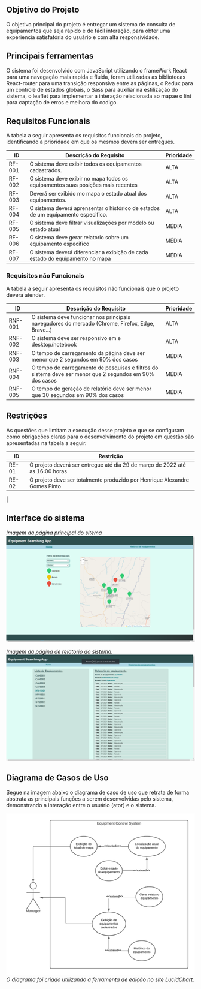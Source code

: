 
## Objetivo do Projeto
 O objetivo principal do projeto é entregar um sistema de consulta de equipamentos que seja rápido e de fácil interação, para obter uma experiencia satisfatória do usuário e com alta responsividade.

## Principais ferramentas
 O sistema foi desenvolvido com JavaScript utilizando o frameWork React para uma navegação mais rapida e fluida, foram utilizadas as bibliotecas React-router para uma transição responsiva entre as páginas, o Redux para um controle de estados globais, o Sass para auxiliar na estilização do sistema, o leaflet para implementar a interação relacionada ao mapae o lint para captação de erros e melhora do codigo.

## Requisitos Funcionais  

A tabela a seguir apresenta os requisitos funcionais do projeto, identificando a prioridade em que os mesmos devem ser entregues. 

| ID     | Descrição do Requisito                  | Prioridade |
| ------ | --------------------------------------- | ---------- |
| RF-001 | O sistema deve exibir todos os equipamentos cadastrados.  | ALTA       |
| RF-002 | O sistema deve exibir no mapa todos  os equipamentos suas posições mais recentes | ALTA      |
| RF-003 | Deverá ser exibido mo mapa o estado atual dos equipamentos.| ALTA      |
| RF-004 | O sistema deverá aprensentar o histórico de estados de um equipamento especifico. | ALTA      |
| RF-005 |  O sistema deve filtrar visualizações por modelo ou estado atual  | MÉDIA      |
| RF-006 | O sistema deve gerar relatorio sobre um equipamento especifico   | MÉDIA      |
| RF-007 | O sistema deverá diferenciar a exibição de cada estado do equipamento no mapa  | MÉDIA    |
 

### Requisitos não Funcionais

A tabela a seguir apresenta os requisitos não funcionais que o projeto deverá atender. 

| ID      | Descrição do Requisito                                            | Prioridade |
| ------- | ----------------------------------------------------------------- | ---------- |
| RNF-001 | O sistema deve funcionar nos principais navegadores do mercado (Chrome, Firefox, Edge, Brave...)  | ALTA      |
| RNF-002 | O sistema deve ser responsivo em e desktop/notebook  | ALTA |
| RNF-003 | O tempo de carregamento da página deve ser menor que 2 segundos em 90% dos casos  | MÉDIA      |
| RNF-004 |  O tempo de carregamento de pesquisas e filtros do sistema deve ser menor que 2 segundos em 90% dos casos  | MÉDIA |
| RNF-005 | O tempo de geração de relatório deve ser menor que 30 segundos em 90% dos casos  | MÉDIA |

## Restrições

As questões que limitam a execução desse projeto e que se configuram como obrigações claras para o desenvolvimento do projeto em questão são apresentadas na tabela a seguir. 

| ID  | Restrição                                             |
| --- | ----------------------------------------------------- |
| RE-01   | O projeto deverá ser entregue até dia 29 de março de 2022 até as 16:00 horas  |
| RE-02   | O projeto deve ser totalmente produzido por Henrique Alexandre Gomes Pinto
|

## Interface do sistema

*Imagem da página principal do sitema*
![Diagrama de casos de uso](./public/images/homeP.png)

*Imagem da página de relatorio do sistema.*
![Diagrama de casos de uso](./public/images/reportP.png)

## Diagrama de Casos de Uso

Segue na imagem abaixo o diagrama de caso de uso que retrata de forma abstrata as principais funções a serem desenvolvidas pelo sistema, demonstrando a interação entre o usuário (ator) e o sistema. 

![Diagrama de casos de uso](./public/images/Casos%20de%20Uso.png)
*O diagrama foi criado utilizando a ferramenta de edição no site LucidChart.*
